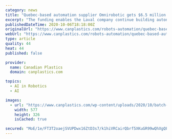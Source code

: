 ```yaml
---
category: news
title: "Quebec-based automation supplier Omnirobotic gets $6.5 million financing for AI development"
excerpt: "The funding enables the Laval company continue building autonomous robotic capabilities for high-mix production environments."
publishedDateTime: 2020-10-06T18:18:00Z
originalUrl: "https://www.canplastics.com/robots-automation/quebec-based-automation-supplier-omnirobotic-gets-6-5-million-financing-for-ai-development/1003454216/"
webUrl: "https://www.canplastics.com/robots-automation/quebec-based-automation-supplier-omnirobotic-gets-6-5-million-financing-for-ai-development/1003454216/"
type: article
quality: 44
heat: 44
published: false

provider:
  name: Canadian Plastics
  domain: canplastics.com

topics:
  - AI in Robotics
  - AI

images:
  - url: "https://www.canplastics.com/wp-content/uploads/2020/10/batch-process.png"
    width: 577
    height: 326
    isCached: true

secured: "MoE/1e/FT3T2oaejSVUPDwx16ZtD3s7/k1hiVRCairQbrf5XKuGR99wQhXgQFwOG48bSY3QDDn5bqKUmyTbmu0rPnKyWz3q26GgzGMUoTsaQMkdxjVpUtFzATJ+QfRtaN0zH3l5jpYNeHBm9OT00I4Wm25NtTLtQ7bW3JJj+XJrd0JrSIhCN64kFhR9fhqwoFoeNvjHj2LUwewe0xqxAc62JjVEemxHrDu2lAbYJV8J0L0X7C/WlaJfK4Z3EYnTo98d9V1xmcAkZei9TSed98SiPtOI39PzF24aMelOY6s2Y4R+uHEPwWicamNf4LRIx/kC3JO7iWuKmfj9jBhEEjGhkEqyrPCp3QrjNXnm2DuI=;tyM0gynvi5cK9Qc9+yATNA=="
---
```


